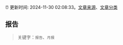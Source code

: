:alarm_clock: 更新时间: 2024-11-30 02:08:33。[文章来源](/README.md)、[文章分类](/TAGS.md)

## 报告


> 关键字：`报告`、`月报`



